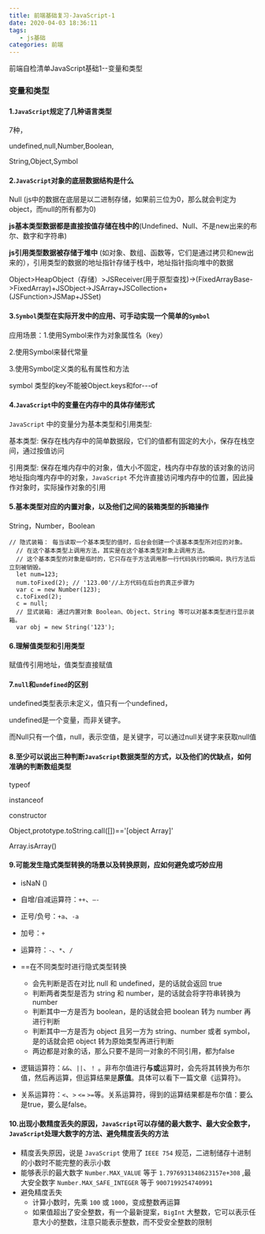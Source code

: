 ```yaml
---
title: 前端基础复习-JavaScript-1
date: 2020-04-03 18:36:11
tags:
   - js基础
categories: 前端
---
```

前端自检清单JavaScript基础1--变量和类型
<!--more-->

### 变量和类型

#### 1.`JavaScript`规定了几种语言类型

7种，

undefined,null,Number,Boolean,

String,Object,Symbol

#### 2.`JavaScript`对象的底层数据结构是什么

Null (js中的数据在底层是以二进制存储，如果前三位为0，那么就会判定为object，而null的所有都为0)

**js基本类型数据都是直接按值存储在栈中的**(Undefined、Null、不是new出来的布尔、数字和字符串)

**js引用类型数据被存储于堆中** (如对象、数组、函数等，它们是通过拷贝和new出来的），引用类型的数据的地址指针存储于栈中，地址指针指向堆中的数据

Object>HeapObject（存储）>JSReceiver(用于原型查找)->(FixedArrayBase->FixedArray)+JSObject->JSArray+JSCollection+(JSFunction>JSMap+JSSet)

#### 3.`Symbol`类型在实际开发中的应用、可手动实现一个简单的`Symbol`

应用场景：1.使用Symbol来作为对象属性名（key）

2.使用Symbol来替代常量

3.使用Symbol定义类的私有属性和方法

symbol 类型的key不能被Object.keys和for---of

#### 4.`JavaScript`中的变量在内存中的具体存储形式

`JavaScript` 中的变量分为基本类型和引用类型:

基本类型: 保存在栈内存中的简单数据段，它们的值都有固定的大小，保存在栈空间，通过按值访问

引用类型: 保存在堆内存中的对象，值大小不固定，栈内存中存放的该对象的访问地址指向堆内存中的对象，`JavaScript` 不允许直接访问堆内存中的位置，因此操作对象时，实际操作对象的引用

#### 5.基本类型对应的内置对象，以及他们之间的装箱类型的拆箱操作

String，Number，Boolean

```
// 隐式装箱： 每当读取一个基本类型的值时，后台会创建一个该基本类型所对应的对象。
  // 在这个基本类型上调用方法，其实是在这个基本类型对象上调用方法。
  // 这个基本类型的对象是临时的，它只存在于方法调用那一行代码执行的瞬间，执行方法后立刻被销毁。
  let num=123;
  num.toFixed(2); // '123.00'//上方代码在后台的真正步骤为
  var c = new Number(123);
  c.toFixed(2);
  c = null;
  // 显式装箱: 通过内置对象 Boolean、Object、String 等可以对基本类型进行显示装箱。
  var obj = new String('123');
```

#### 6.理解值类型和引用类型

赋值传引用地址，值类型直接赋值

#### 7.`null`和`undefined`的区别

undefined类型表示未定义，值只有一个undefined，

undefined是一个变量，而非关键字。

而Null只有一个值，null，表示空值，是关键字，可以通过null关键字来获取null值

#### 8.至少可以说出三种判断`JavaScript`数据类型的方式，以及他们的优缺点，如何准确的判断数组类型

typeof 

instanceof

constructor

Object,prototype.toString.call([])=='[object Array]'

Array.isArray()

#### 9.可能发生隐式类型转换的场景以及转换原则，应如何避免或巧妙应用

- isNaN ()
- 自增/自减运算符：`++`、`—-`
- 正号/负号：`+a`、`-a`
- 加号：`+`
- 运算符：`-`、`*`、`/`
- ==在不同类型时进行隐式类型转换
  - 会先判断是否在对比 null 和 undefined，是的话就会返回 true
  - 判断两者类型是否为 string 和 number，是的话就会将字符串转换为 number
  - 判断其中一方是否为 boolean，是的话就会把 boolean 转为 number 再进行判断
  - 判断其中一方是否为 object 且另一方为 string、number 或者 symbol，是的话就会把 object 转为原始类型再进行判断
  - 两边都是对象的话，那么只要不是同一对象的不同引用，都为false

- 逻辑运算符：`&&`、`||`、`！` 。非布尔值进行**与或**运算时，会先将其转换为布尔值，然后再运算，但运算结果是**原值**。具体可以看下一篇文章《运算符》。

- 关系运算符：`<`、`>` `<=` `>=`等。关系运算符，得到的运算结果都是布尔值：要么是true，要么是false。

#### 10.出现小数精度丢失的原因，`JavaScript`可以存储的最大数字、最大安全数字，`JavaScript`处理大数字的方法、避免精度丢失的方法

- 精度丢失原因，说是 `JavaScript` 使用了 `IEEE 754` 规范，二进制储存十进制的小数时不能完整的表示小数
- 能够表示的最大数字 `Number.MAX_VALUE` 等于 `1.7976931348623157e+308` ,最大安全数字 `Number.MAX_SAFE_INTEGER` 等于 `9007199254740991`
- 避免精度丢失
  - 计算小数时，先乘 `100` 或 `1000`，变成整数再运算
  - 如果值超出了安全整数，有一个最新提案，`BigInt` 大整数，它可以表示任意大小的整数，注意只能表示整数，而不受安全整数的限制
